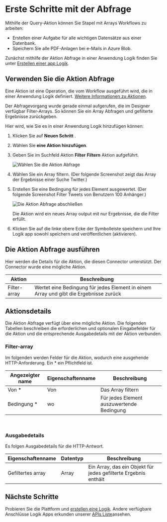 <properties
    pageTitle="Die Aktion Abfrage Logik Apps hinzufügen | Microsoft Azure"
    description="Übersicht der Abfragevorgang für Aktionen wie filtern."
    services=""
    documentationCenter=""
    authors="jeffhollan"
    manager="erikre"
    editor=""
    tags="connectors"/>

<tags
   ms.service="logic-apps"
   ms.devlang="na"
   ms.topic="article"
   ms.tgt_pltfrm="na"
   ms.workload="na"
   ms.date="07/20/2016"
   ms.author="jehollan"/>

# <a name="get-started-with-the-query-action"></a>Erste Schritte mit der Abfrage

Mithilfe der Query-Aktion können Sie Stapel mit Arrays Workflows zu arbeiten:

- Erstellen einer Aufgabe für alle wichtigen Datensätze aus einer Datenbank.
- Speichern Sie alle PDF-Anlagen bei e-Mails in Azure Blob.

Zunächst mithilfe der Aktion Abfrage in einer Anwendung Logik finden Sie unter [Erstellen einer app Logik](../app-service-logic/app-service-logic-create-a-logic-app.md).

## <a name="use-the-query-action"></a>Verwenden Sie die Aktion Abfrage

Eine Aktion ist eine Operation, die vom Workflow ausgeführt wird, die in einer Anwendung Logik definiert. [Weitere Informationen zu Aktionen](connectors-overview.md).  

Der Abfragevorgang wurde gerade einmal aufgerufen, die im Designer verfügbar Filter-Arrays. So können Sie ein Array Abfragen und gefilterte Ergebnisse zurückgeben.

Hier wird, wie Sie es in einer Anwendung Logik hinzufügen können:

1. Klicken Sie auf **Neuen Schritt** .
2. Wählen Sie **eine Aktion hinzufügen**.
3. Geben Sie im Suchfeld Aktion **Filter** **Filtern** Aktion aufgeführt.

    ![Wählen Sie die Aktion Abfrage](./media/connectors-native-query/using-action-1.png)

4. Wählen Sie ein Array filtern. (Der folgende Screenshot zeigt das Array der Ergebnisse einer Suche Twitter.)
5. Erstellen Sie eine Bedingung für jedes Element ausgewertet. (Der folgende Screenshot Filter Tweets von Benutzern 100 Anhänger.)

    ![Die Aktion Abfrage abschließen](./media/connectors-native-query/using-action-2.png)

    Die Aktion wird ein neues Array output mit nur Ergebnisse, die die Filter erfüllt.
6. Klicken Sie auf die linke obere Ecke der Symbolleiste speichern und Ihre Logik app sowohl speichern und veröffentlichen (aktivieren).

## <a name="query-action"></a>Die Aktion Abfrage ausführen

Hier werden die Details für die Aktion, die diesen Connector unterstützt. Der Connector wurde eine mögliche Aktion.

|Aktion|Beschreibung|
|---|---|
|Filter-array|Wertet eine Bedingung für jedes Element in einem Array und gibt die Ergebnisse zurück|

## <a name="action-details"></a>Aktionsdetails

Die Aktion Abfrage verfügt über eine mögliche Aktion. Die folgenden Tabellen beschreiben die erforderlichen und optionalen Eingabefelder für die Aktion und die entsprechende Ausgabedetails mit der Aktion verbunden.

### <a name="filter-array"></a>Filter-array
Im folgenden werden Felder für die Aktion, wodurch eine ausgehende HTTP-Anforderung.
Ein * ein Pflichtfeld ist.

|Angezeigter name|Eigenschaftenname|Beschreibung|
|---|---|---|
|Von *|Von|Das Array filtern|
|Bedingung *|wo|Für jedes Element auszuwertende Bedingung|
<br>

### <a name="output-details"></a>Ausgabedetails

Es folgen Ausgabedetails für die HTTP-Antwort.

|Eigenschaftenname|Datentyp|Beschreibung|
|---|---|---|
|Gefiltertes array|Array|Ein Array, das ein Objekt für jedes gefilterte Ergebnis enthält|

## <a name="next-steps"></a>Nächste Schritte

Probieren Sie die Plattform und [erstellen eine Logik](../app-service-logic/app-service-logic-create-a-logic-app.md). Andere verfügbare Anschlüsse Logik Apps erkunden unserer [APIs Liste](apis-list.md)ansehen.
